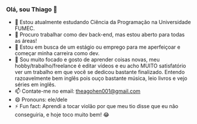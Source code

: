 ### Olá, sou Thiago 👋

- 🌱 Estou atualmente estudando Ciência da Programação na Universidade FUMEC.
- 👯 Procuro trabalhar como dev back-end, mas estou aberto para todas as áreas!
- 🤔 Estou em busca de um estágio ou emprego para me aperfeiçoar e começar minha carreira como dev.
- 💬 Sou muito focado e gosto de aprender coisas novas, meu hobby/trabalho/freelance é editar vídeos e eu acho MUITO satisfatório ver um trabalho em que você se dedicou bastante finalizado. Entendo razoavelmente bem inglês pois ouço bastante música, leio livros e vejo séries em inglês.
- 📫 Contate-me no email: theagohen001@gmail.com
- 😄 Pronouns: ele/dele
- ⚡ Fun fact: Aprendi a tocar violão por que meu tio disse que eu não conseguiria, e hoje toco muito bem! 😂
